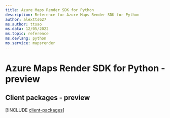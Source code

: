```yaml
---
title: Azure Maps Render SDK for Python
description: Reference for Azure Maps Render SDK for Python
author: alextts627
ms.author: ttsao
ms.data: 12/05/2022
ms.topic: reference
ms.devlang: python
ms.service: mapsrender
---
```

# Azure Maps Render SDK for Python - preview

## Client packages - preview
[!INCLUDE [client-packages](maps-render-client-index.md)]
